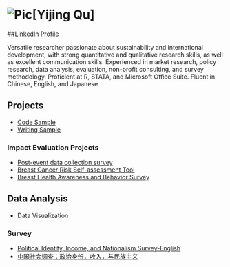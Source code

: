 # ![Pic](/code-sample.github.io/pic.jpg)[Yijing Qu] 

##[LinkedIn Profile](https://www.linkedin.com/in/yijing-anne-qu-1a891ab3/)


Versatile researcher passionate about sustainability and international development, with strong quantitative and qualitative research skills, as well as excellent communication skills. Experienced in market research, policy research, data analysis, evaluation, non-profit consulting, and survey methodology. Proficient at R, STATA, and Microsoft Office Suite. Fluent in Chinese, English, and Japanese 

## Projects 
* [Code Sample](https://github.com/zy11427/code-sample.github.io/blob/master/code%20sample.R)
* [Writing Sample](https://github.com/zy11427/code-sample.github.io/blob/master/writing%20sample.pdf)


### Impact Evaluation Projects 
* [Post-event data collection survey](https://duke.qualtrics.com/jfe/form/SV_9nJRIUXYrrAzY8J)
* [Breast Cancer Risk Self-assessment Tool](https://duke.qualtrics.com/jfe/form/SV_8bLPigggEL4b3XT)
* [Breast Health Awareness and Behavior Survey](https://duke.qualtrics.com/jfe/form/SV_bawgL3HxEEp2mpL)

## Data Analysis 
* Data Visualization

### Survey 
* [Political Identity, Income, and Nationalism Survey-English](https://duke.qualtrics.com/jfe/form/SV_cBezWdjbSmh4XPf)
* [中国社会调查：政治身份，收入，与民族主义](https://duke.ca1.qualtrics.com/WRQualtricsControlPanel/?ContextSection=EditSection)
